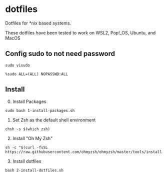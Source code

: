 # dotfiles

Dotfiles for \*nix based systems.

These dotfiles have been tested to work on WSL2, Pop!\_OS, Ubuntu, and MacOS

## Config sudo to not need password

```
sudo visudo
```

```
%sudo ALL=(ALL) NOPASSWD:ALL
```

## Install

0. Install Packages

```
sudo bash 1-install-packages.sh
```

1. Set Zsh as the default shell environment

```
chsh -s $(which zsh)
```

2. Install "Oh My Zsh"

```
sh -c "$(curl -fsSL https://raw.githubusercontent.com/ohmyzsh/ohmyzsh/master/tools/install.sh)"
```

3.  Install dotfiles

```
bash 2-install-dotfiles.sh
```